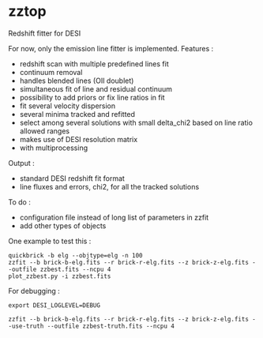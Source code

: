 # zztop

Redshift fitter for DESI

For now, only the emission line fitter is implemented.
Features :
* redshift scan with multiple predefined lines fit
* continuum removal
* handles blended lines (OII doublet)
* simultaneous fit of line and residual continuum
* possibility to add priors or fix line ratios in fit
* fit several velocity dispersion
* several minima tracked and refitted
* select among several solutions with small delta_chi2 based on line ratio allowed ranges 
* makes use of DESI resolution matrix
* with multiprocessing

Output :
* standard DESI redshift fit format
* line fluxes and errors, chi2, for all the tracked solutions

To do :
* configuration file instead of long list of parameters in zzfit
* add other types of objects

One example to test this :

```
quickbrick -b elg --objtype=elg -n 100
zzfit --b brick-b-elg.fits --r brick-r-elg.fits --z brick-z-elg.fits --outfile zzbest.fits --ncpu 4
plot_zzbest.py -i zzbest.fits
```

For debugging :
```
export DESI_LOGLEVEL=DEBUG

zzfit --b brick-b-elg.fits --r brick-r-elg.fits --z brick-z-elg.fits --use-truth --outfile zzbest-truth.fits --ncpu 4
```




